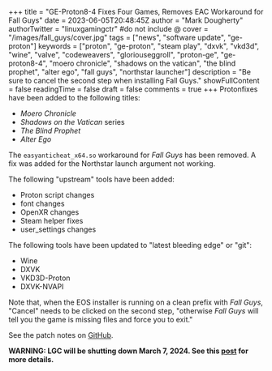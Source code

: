 +++
title = "GE-Proton8-4 Fixes Four Games, Removes EAC Workaround for Fall Guys"
date = 2023-06-05T20:48:45Z
author = "Mark Dougherty"
authorTwitter = "linuxgamingctr" #do not include @
cover = "/images/fall_guys/cover.jpg"
tags = ["news", "software update", "ge-proton"]
keywords = ["proton", "ge-proton", "steam play", "dxvk", "vkd3d", "wine", "valve", "codeweavers", "gloriouseggroll", "proton-ge", "ge-proton8-4", "moero chronicle", "shadows on the vatican", "the blind prophet", "alter ego", "fall guys", "northstar launcher"]
description = "Be sure to cancel the second step when installing Fall Guys."
showFullContent = false
readingTime = false
draft = false
comments = true
+++
Protonfixes have been added to the following titles:
- *Moero Chronicle*
- *Shadows on the Vatican* series
- *The Blind Prophet*
- *Alter Ego*

The `easyanticheat_x64.so` workaround for *Fall Guys* has been removed. A fix was added for the Northstar launch argument not working.

The following "upstream" tools have been added:
- Proton script changes
- font changes
- OpenXR changes
- Steam helper fixes
- user_settings changes

The following tools have been updated to "latest bleeding edge" or "git":
- Wine
- DXVK
- VKD3D-Proton
- DXVK-NVAPI

Note that, when the EOS installer is running on a clean prefix with *Fall Guys*, "Cancel" needs to be clicked on the second step, "otherwise *Fall Guys* will tell you the game is missing files and force you to exit."

See the patch notes on [GitHub](https://github.com/GloriousEggroll/proton-ge-custom/releases/tag/GE-Proton8-4).

**WARNING: LGC will be shutting down March 7, 2024. See this [post](https://linuxgamingcentral.com/posts/the-end-of-lgc/) for more details.**
